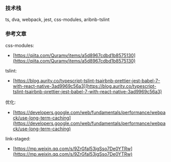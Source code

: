 ### 技术栈

ts, dva, webpack, jest, css-modules, aribnb-tslint

### 参考文章

css-modules:

- [https://qiita.com/Quramy/items/a5d8967cdbd1b8575130](https://qiita.com/Quramy/items/a5d8967cdbd1b8575130)

tslint:

- [https://blog.aurity.co/typescript-tslint-tsairbnb-prettier-jest-babel-7-with-react-native-3ad9969c56a3](https://blog.aurity.co/typescript-tslint-tsairbnb-prettier-jest-babel-7-with-react-native-3ad9969c56a3)

优化:

- [https://developers.google.com/web/fundamentals/performance/webpack/use-long-term-caching](https://developers.google.com/web/fundamentals/performance/webpack/use-long-term-caching)

link-staged:

- [https://mp.weixin.qq.com/s/9ZrGfal53jgSso7De0YTRw](https://mp.weixin.qq.com/s/9ZrGfal53jgSso7De0YTRw)
